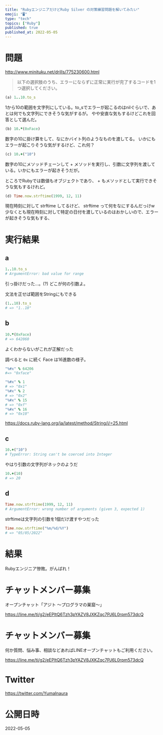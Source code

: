```yaml
---
title: "RubyエンジニアだけどRuby Silver の対策練習問題を解いてみたい"
emoji: "🖥"
type: "tech"
topics: ["Ruby"]
published: true
published_at: 2022-05-05
---
```




# 問題


http://www.minituku.net/drills/775230600.html


>以下の選択肢のうち、エラーにならずに正常に実行が完了するコードを1つ選択してください。



```rb
(a) 1..10.to_s
```

1から10の範囲を文字列にしている。to_sでエラーが起こるのはnilぐらいで、あとは何でも文字列にできそうな気がするが。
やや安直な気もするけどこれを回答として選んだ。

```rb
(b) 10.*(0xFace)
```

数字の10に掛け算をして、なにかバイト列のようなものを渡してる。
いかにもエラーが起こりそうな気がするけど、これ何？



```rb
(c) 10.+("10")
```

数字の10にメソッドチェーンして + メソッドを実行し、引数に文字列を渡している。いかにもエラーが起きそうだが。

ところでRubyでは数値もオブジェクトであり、 + もメソッドとして実行できそうな気もするけれど。


```rb
(d) Time.now.strftime(1999, 12, 11)
```

現在時刻に対して strftime してるけど、 strftime って何をなにするんだっけw
少なくとも現在時刻に対して特定の日付を渡しているのはおかしいので、エラーが起きそうな気もする、

# 実行結果

## a

```rb
1..10.to_s
# ArgumentError: bad value for range
```

引っ掛けだった…。(?)
どこが何の引数よ。

文法を正せば範囲をStringにもできる

```rb
(1..10).to_s
# => "1..10"
```

## b

```rb
10.*(0xFace)
# => 642060
```

よくわからないがこれが正解だった

調べると `0x` に続く Face は16進数の様子。

```rb
"%#x" % 64206
#=> "0xface"
```

```rb
"%#x" % 1
# => "0x1"
"%#x" % 2
# => "0x2"
"%#x" % 15
# => "0xf"
"%#x" % 16
# => "0x10"
```

https://docs.ruby-lang.org/ja/latest/method/String/i/=25.html

## c

```rb
10.+("10")
# TypeError: String can't be coerced into Integer
```

やはり引数の文字列がネックのようだ

```rb
10.+(10)
# => 20
```



## d

```rb
Time.now.strftime(1999, 12, 11)
# ArgumentError: wrong number of arguments (given 3, expected 1)
```

strftimeは文字列の引数を1個だけ渡すやつだった

```rb
Time.now.strftime("%m/%d/%Y")
# => "05/05/2022"
```



# 結果

Rubyエンジニア惨敗。がんばれ！




# チャットメンバー募集


オープンチャット「アジト 〜プログラマの巣窟〜」

https://line.me/ti/g2/eEPltQ6Tzh3pYAZV8JXKZqc7PJ6L0rpm573dcQ









<!-- Update From Qiita API -->

# チャットメンバー募集


何か質問、悩み事、相談などあればLINEオープンチャットもご利用ください。

https://line.me/ti/g2/eEPltQ6Tzh3pYAZV8JXKZqc7PJ6L0rpm573dcQ





# Twitter


https://twitter.com/YumaInaura


<!-- Update From Qiita API -->



# 公開日時

2022-05-05
